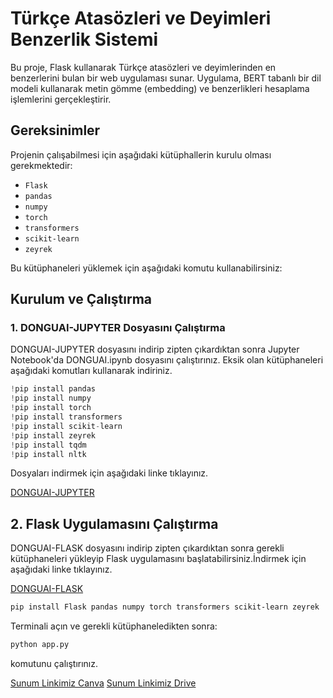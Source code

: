 # Türkçe Atasözleri ve Deyimleri Benzerlik Sistemi

Bu proje, Flask kullanarak Türkçe atasözleri ve deyimlerinden en benzerlerini bulan bir web uygulaması sunar. Uygulama, BERT tabanlı bir dil modeli kullanarak metin gömme (embedding) ve benzerlikleri hesaplama işlemlerini gerçekleştirir.

## Gereksinimler

Projenin çalışabilmesi için aşağıdaki kütüphallerin kurulu olması gerekmektedir:

- `Flask`
- `pandas`
- `numpy`
- `torch`
- `transformers`
- `scikit-learn`
- `zeyrek`

Bu kütüphaneleri yüklemek için aşağıdaki komutu kullanabilirsiniz:
## Kurulum ve Çalıştırma
### 1. DONGUAI-JUPYTER Dosyasını Çalıştırma
DONGUAI-JUPYTER dosyasını indirip zipten çıkardıktan sonra Jupyter Notebook'da DONGUAI.ipynb dosyasını çalıştırınız. Eksik olan kütüphaneleri aşağıdaki komutları kullanarak indiriniz.

```python
!pip install pandas
!pip install numpy
!pip install torch
!pip install transformers
!pip install scikit-learn 
!pip install zeyrek
!pip install tqdm
!pip install nltk

```

Dosyaları indirmek için aşağıdaki linke tıklayınız.

[DONGUAI-JUPYTER](https://drive.google.com/file/d/1VZr0ak5jEObaCcsqPnopvuQ4fCVvWM_t/view?usp=drive_link)

## 2. Flask Uygulamasını Çalıştırma
DONGUAI-FLASK dosyasını indirip zipten çıkardıktan sonra gerekli kütüphaneleri yükleyip Flask uygulamasını başlatabilirsiniz.İndirmek için aşağıdaki linke tıklayınız.

[DONGUAI-FLASK](https://drive.google.com/file/d/1Kx2PUP-uc97t17cZRIkJRA5CeyR6UqN7/view?usp=sharing)

```bash
pip install Flask pandas numpy torch transformers scikit-learn zeyrek
```

Terminali açın ve gerekli kütüphaneledikten sonra:
```bash
python app.py
```
komutunu çalıştırınız. 

[Sunum Linkimiz Canva](https://www.canva.com/design/DAGNWqLdfiA/Ry0tsZqvbdreYeV_yTlTDw/edit?utm_content=DAGNWqLdfiA&utm_campaign=designshare&utm_medium=link2&utm_source=sharebutton)
[Sunum Linkimiz Drive](https://docs.google.com/presentation/d/144BURvRCk_PnLtxZChWJaVQkKkKrkXlt/edit?usp=sharing&ouid=102710526501565117633&rtpof=true&sd=true)
